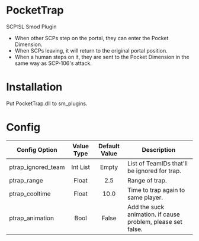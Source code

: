# PocketTrap
SCP:SL Smod Plugin

* When other SCPs step on the portal, they can enter the Pocket Dimension.
* When SCPs leaving, it will return to the original portal position.
* When a human steps on it, they are sent to the Pocket Dimension in the same way as SCP-106's attack.

# Installation

Put PocketTrap.dll to sm_plugins.

# Config

Config Option | Value Type | Default Value | Description
--- | :---: | :---: | ---
ptrap_ignored_team | Int List | Empty | List of TeamIDs that'll be ignored for trap.
ptrap_range | Float | 2.5 | Range of trap.
ptrap_cooltime | Float | 10.0 | Time to trap again to same player.
ptrap_animation | Bool | False | Add the suck animation. if cause problem, please set false.
